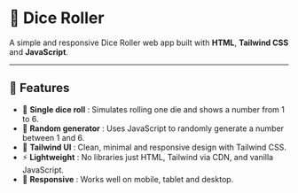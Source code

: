 # 🎲 Dice Roller

A simple and responsive Dice Roller web app built with **HTML**, **Tailwind CSS** and **JavaScript**.

---

## 🚀 Features  
- 🎲 **Single dice roll** : Simulates rolling one die and shows a number from 1 to 6.  
- 🔁 **Random generator** : Uses JavaScript to randomly generate a number between 1 and 6.  
- 🎨 **Tailwind UI** : Clean, minimal and responsive design with Tailwind CSS.  
- ⚡ **Lightweight** : No libraries just HTML, Tailwind via CDN, and vanilla JavaScript.  
- 📱 **Responsive** : Works well on mobile, tablet and desktop.
